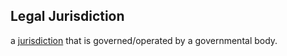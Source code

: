 ## Legal Jurisdiction

a <a href="https://essif-lab.github.io/framework/docs/terms/jurisdiction" hovertext="Jurisdiction: the composition of a Legal System (legislation, enforcement thereof, and conflict resolution), a Party that governs that Legal System, a scope within which that Legal System is operational, and one or more Objectives for the purpose of which the Legal System is operated.">jurisdiction</a> that is governed/operated by a governmental body.

